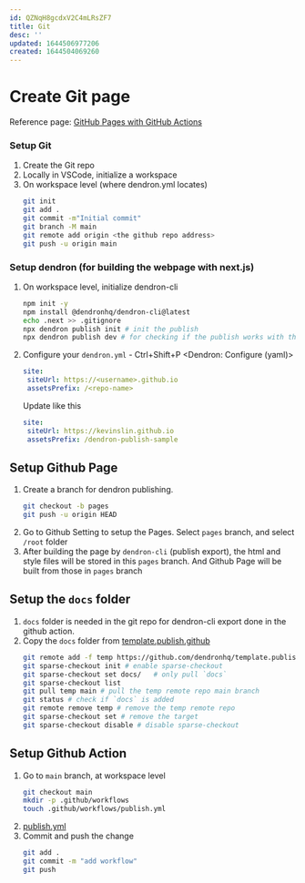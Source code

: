 ```yaml
---
id: QZNqH8gcdxV2C4mLRsZF7
title: Git
desc: ''
updated: 1644506977206
created: 1644504069260
---
```

# Create Git page
Reference page: [GitHub Pages with GitHub Actions](https://wiki.dendron.so/notes/FnK2ws6w1uaS1YzBUY3BR/)

### Setup Git
1. Create the Git repo
2. Locally in VSCode, initialize a workspace
3. On workspace level (where dendron.yml locates)
   ```sh
   git init
   git add .
   git commit -m"Initial commit"
   git branch -M main
   git remote add origin <the github repo address>
   git push -u origin main
   ```

### Setup dendron (for building the webpage with next.js)
1. On workspace level, initialize dendron-cli
   ```sh
   npm init -y 
   npm install @dendronhq/dendron-cli@latest
   echo .next >> .gitignore
   npx dendron publish init # init the publish
   npx dendron publish dev # for checking if the publish works with the md note, browse http://localhost:3000/
   ```
2. Configure your `dendron.yml` - Ctrl+Shift+P \<Dendron: Configure (yaml)>
   ```yaml
   site:
    siteUrl: https://<username>.github.io
    assetsPrefix: /<repo-name>
   ```
    Update like this
   ```yaml
   site:
    siteUrl: https://kevinslin.github.io
    assetsPrefix: /dendron-publish-sample
   ```

## Setup Github Page
1. Create a branch for dendron publishing.
   ```sh
   git checkout -b pages
   git push -u origin HEAD
   ```
2. Go to Github Setting to setup the Pages. Select `pages` branch, and select `/root` folder
3. After building the page by `dendron-cli` (publish export), the html and style files will be stored in this `pages` branch. And Github Page will be built from those in `pages` branch

## Setup the `docs` folder
1. `docs` folder is needed in the git repo for dendron-cli export done in the github action.
2. Copy the `docs` folder from [template.publish.github](https://github.com/dendronhq/template.publish.github/tree/main/docs)
   ```sh
   git remote add -f temp https://github.com/dendronhq/template.publish.github.git
   git sparse-checkout init # enable sparse-checkout
   git sparse-checkout set docs/   # only pull `docs`
   git sparse-checkout list
   git pull temp main # pull the temp remote repo main branch
   git status # check if `docs` is added
   git remote remove temp # remove the temp remote repo
   git sparse-checkout set # remove the target
   git sparse-checkout disable # disable sparse-checkout
   ```
## Setup Github Action
1. Go to `main` branch, at workspace level
   ```sh
   git checkout main
   mkdir -p .github/workflows
   touch .github/workflows/publish.yml
   ```
2. [publish.yml](https://wiki.dendron.so/notes/FnK2ws6w1uaS1YzBUY3BR/#steps---setup-github-actions)
3. Commit and push the change
   ```sh
   git add .
   git commit -m "add workflow"
   git push
   ```